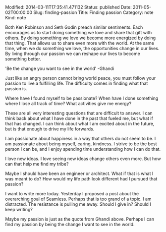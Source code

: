 Modified: 2014-03-11T17:35:41.471132
Status: published
Date: 2011-05-02T00:00:00
Slug: finding-passion
Title: Finding passion
Category: note
Kind: note

Both Ken Robinson and Seth Godin preach similar sentiments. Each encourages us to start doing something we love and share that gift with others. By doing something we love we become more energized by doing that thing. That allows us to share even more with the world. At the same time, when we do something we love, the opportunities change in our lives. By living through our passion we can reshape our lives to become something better.

'Be the change you want to see in the world' -Ghandi

Just like an angry person cannot bring world peace, you must follow your passion to live a fulfilling life. The difficulty comes in finding what that passion is.

Where have I found myself to be passionate? When have I done something where I lose all track of time? What activities give me energy?

These are all very interesting questions that are difficult to answer. I can think back about what I have done in the past that fueled me, but what if that has changed. I can think about what I am excited about in the future, but is that enough to drive my life forwards.

I am passionate about happiness in a way that others do not seem to be. I am passionate about being myself, caring, kindness. I strive to be the best person I can be, and I enjoy spending time understanding how I can do that.

I love new ideas. I love seeing new ideas change others even more. But how can that help me find my tribe?

Maybe I should have been an engineer or architect. What if that is what I was meant to do? How would my life path look different had I pursued that passion?

I want to write more today. Yesterday I proposed a post about the overarching goal of Seamless. Perhaps that is too grand of a topic. I am distracted. The resistance is pulling me away. Should I give in? Should I keep writing?

Maybe my passion is just as the quote from Ghandi above. Perhaps I can find my passion by being the change I want to see in the world.